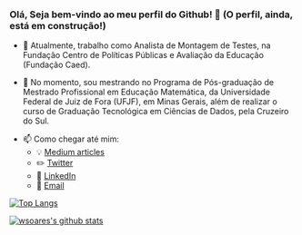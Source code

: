 ### Olá, Seja bem-vindo ao meu perfil do Github! 👋    (O perfil, ainda, está em construção!)

<!--
**wsoaresjr/wsoaresjr** is a ✨ _special_ ✨ repository because its `README.md` (this file) appears on your GitHub profile.

Here are some ideas to get you started:
-->
- 🔭 Atualmente, trabalho como Analista de Montagem de Testes, na Fundação Centro de Políticas Públicas e Avaliação da Educação (Fundação Caed).

- 🌱 No momento, sou mestrando no Programa de Pós-graduação de Mestrado Profissional em Educação Matemática, da Universidade Federal de Juiz de Fora (UFJF), em Minas Gerais, além de realizar o curso de Graduação Tecnológica em Ciências de Dados, pela Cruzeiro do Sul.
<!--
- 👯 I’m looking to collaborate on ...
- 🤔 I’m looking for help with ...
- 💬 Ask me about ...
-->
- 📫 Como chegar até mim:
    - :bulb: [Medium articles](https://medium.com/@wsoaresjr)
    - :pencil2: [Twitter](https://twitter.com/w_soares/)
    - :office: [LinkedIn](https://www.linkedin.com/in/walter-soares-970790133/)
    - :email: [Email](mailto:wsoares@live.com)
<!--
- 😄 Pronouns: ...
- ⚡ Fun fact: ...
-->


[![Top Langs](https://github-readme-stats.vercel.app/api/top-langs/?username=wsoaresjr)](https://github.com/anuraghazra/github-readme-stats)

[![wsoares's github stats](https://github-readme-stats.vercel.app/api?username=wsoaresjr&count_private=true&show_icons=true&theme=radical&hide_rank=false)](https://github.com/anuraghazra/github-readme-stats)



